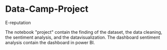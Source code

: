 # Data-Camp-Project
E-reputation 

The notebook "project" contain the finding of the dataset, the data cleaning, the sentiment analysis, and the datavisualization.
The dashboard sentiment analysis contain the dashboard in power BI.
